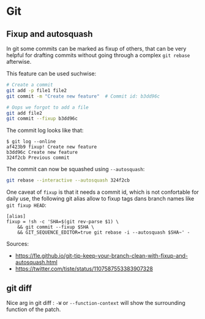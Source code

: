 # Git

## Fixup and autosquash

In git some commits can be marked as fixup of others, that can be very helpful
for drafting commits without going through a complex `git rebase` afterwise.

This feature can be used suchwise:
```bash
# Create a commit
git add -p file1 file2
git commit -m "Create new feature"  # Commit id: b3dd96c

# Oops we forgot to add a file
git add file2
git commit --fixup b3dd96c
```

The commit log looks like that:
```
$ git log --online
af423b9 fixup! Create new feature
b3dd96c Create new feature
324f2cb Previous commit
```

The commit can now be squashed using `--autosquash`:
```bash
git rebase --interactive --autosquash 324f2cb
```

One caveat of `fixup` is that it needs a commit id, which is not confortable
for daily use, the following git alias allow to fixup tags dans branch names
like `git fixup HEAD`:

```
[alias]
fixup = !sh -c 'SHA=$(git rev-parse $1) \
	&& git commit --fixup $SHA \
	&& GIT_SEQUENCE_EDITOR=true git rebase -i --autosquash $SHA~' -
```

Sources:

* https://fle.github.io/git-tip-keep-your-branch-clean-with-fixup-and-autosquash.html
* https://twitter.com/tiste/status/1107587553383907328


## git diff

Nice arg in git diff : `-W` or `--function-context` will show the surrounding
function of the patch.

